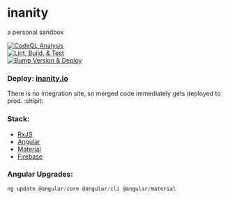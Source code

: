 # inanity

a personal sandbox

[![CodeQL Analysis](https://github.com/kubikowski/inanity/actions/workflows/codeql-analysis.yml/badge.svg)](https://github.com/kubikowski/inanity/actions/workflows/codeql-analysis.yml) <br>
[![Lint, Build, & Test](https://github.com/kubikowski/inanity/actions/workflows/test.yml/badge.svg)](https://github.com/kubikowski/inanity/actions/workflows/test.yml) <br>
[![Bump Version & Deploy](https://github.com/kubikowski/inanity/actions/workflows/deploy.yml/badge.svg)](https://github.com/kubikowski/inanity/actions/workflows/deploy.yml)

### Deploy: [inanity.io](https://inanity.io)

There is no integration site, so merged code immediately gets deployed to prod. :shipit:

### Stack:

- [RxJS](https://rxjs.dev/)
- [Angular](https://angular.io/)
- [Material](https://material.angular.io/)
- [Firebase](https://console.firebase.google.com/)

### Angular Upgrades:

```powershell
ng update @angular/core @angular/cli @angular/material
```
